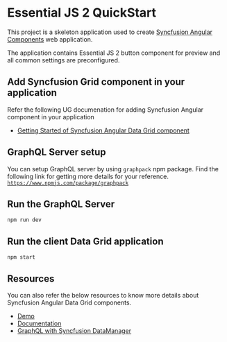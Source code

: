 # Essential JS 2 QuickStart

This project is a skeleton application used to create [Syncfusion Angular Components](https://www.syncfusion.com/angular-ui-components) web application.

The application contains Essential JS 2 button component for preview and all common settings are preconfigured.

## Add Syncfusion Grid component in your application

Refer the following UG documenation for adding Syncfusion Angular component in your application
* [Getting Started of Syncfusion Angular Data Grid component](https://ej2.syncfusion.com/angular/documentation/grid/getting-started/)

## GraphQL Server setup

You can setup GraphQL server by using `graphpack` npm package. Find the following link for getting more details for your reference.
[`https://www.npmjs.com/package/graphpack`](https://www.npmjs.com/package/graphpack) 

## Run the GraphQL Server

```
npm run dev
```

## Run the client Data Grid application

```
npm start
```

## Resources

You can also refer the below resources to know more details about Syncfusion Angular Data Grid components.
* [Demo](https://ej2.syncfusion.com/angular/demos/#/bootstrap5/grid/over-view)
* [Documentation](https://ej2.syncfusion.com/angular/documentation/grid/)
* [GraphQL with Syncfusion DataManager](https://ej2.syncfusion.com/angular/documentation/data/adaptors/#graphql-adaptor)

